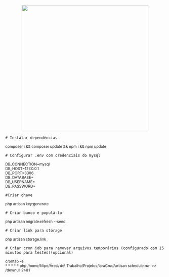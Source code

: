 <p align="center"><a href="https://laravel.com" target="_blank"><img src="https://raw.githubusercontent.com/laravel/art/master/logo-lockup/5%20SVG/2%20CMYK/1%20Full%20Color/laravel-logolockup-cmyk-red.svg" width="400"></a></p>

    # Instalar dependências
<small>composer i && composer update && npm i && npm update</small>

    # Configurar .env com credenciais do mysql
<small>DB_CONNECTION=mysql<br>
DB_HOST=127.0.0.1<br>
DB_PORT=3306<br>
DB_DATABASE=<br>
DB_USERNAME=<br>
DB_PASSWORD=</small>

    #Criar chave
<small>php artisan key:generate</small>

    # Criar banco e populá-lo
<small>php artisan migrate:refresh --seed</small>

    # Criar link para storage
<small>php artisan storage:link</small>

    # Criar cron job para remover arquivos temporários (configurado com 15 minutos para testes)(opcional)
<small>crontab -e<br>
    * * * * * php /home/filipe/Área\ de\ Trabalho/Projetos/laraCrud/artisan schedule:run >> /dev/null 2>&1</small>
